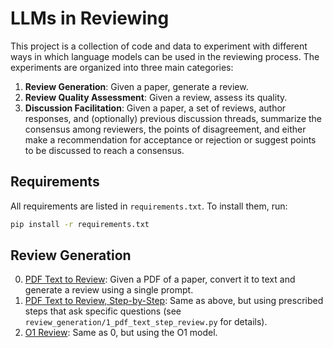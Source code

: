 # LLMs in Reviewing

This project is a collection of code and data to experiment with different ways in which language
models can be used in the reviewing process.
The experiments are organized into three main categories:
1. **Review Generation**: Given a paper, generate a review.
2. **Review Quality Assessment**: Given a review, assess its quality.
3. **Discussion Facilitation**: Given a paper, a set of reviews, author responses, and (optionally)
   previous discussion threads, summarize the consensus among reviewers, the points of disagreement,
   and either make a recommendation for acceptance or rejection or suggest points to be discussed to
   reach a consensus.
   
## Requirements

All requirements are listed in `requirements.txt`. To install them, run:
```bash
pip install -r requirements.txt
```

## Review Generation

0. [PDF Text to Review](review_generation/0_pdf_text_review.py): Given a PDF of a paper, convert it
   to text and generate a review using a single prompt.
1. [PDF Text to Review, Step-by-Step](review_generation/1_pdf_text_step_review.py): Same as above, but using prescribed steps that ask specific questions (see `review_generation/1_pdf_text_step_review.py` for details).
2. [O1 Review](review_generation/2_pdf_text_o1_review.py): Same as 0, but using the O1 model.
